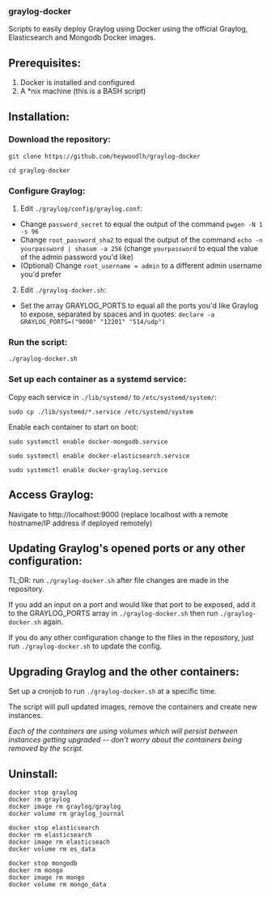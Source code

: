 ### graylog-docker

Scripts to easily deploy Graylog using Docker using the official Graylog, Elasticsearch and Mongodb Docker images.


## Prerequisites: 

1. Docker is installed and configured
2. A \*nix machine (this is a BASH script)


## Installation:


### Download the repository:

`git clone https://github.com/heywoodlh/graylog-docker`

`cd graylog-docker`


### Configure Graylog:

1. Edit `./graylog/config/graylog.conf`:

* Change `password_secret` to equal the output of the command `pwgen -N 1 -s 96`
* Change `root_password_sha2` to equal the output of the command `echo -n yourpassword | shasum -a 256` (change `yourpassword` to equal the value of the admin password you'd like)
* (Optional) Change `root_username = admin` to a different admin username you'd prefer

2. Edit `./graylog-docker.sh`:

* Set the array GRAYLOG_PORTS to equal all the ports you'd like Graylog to expose, separated by spaces and in quotes:
	`declare -a GRAYLOG_PORTS=("9000" "12201" "514/udp")`


### Run the script:

`./graylog-docker.sh`


### Set up each container as a systemd service:

Copy each service in `./lib/systemd/` to `/etc/systemd/system/`:

`sudo cp ./lib/systemd/*.service /etc/systemd/system`

Enable each container to start on boot:

`sudo systemctl enable docker-mongodb.service`

`sudo systemctl enable docker-elasticsearch.service`

`sudo systemctl enable docker-graylog.service`


## Access Graylog:

Navigate to http://localhost:9000 (replace localhost with a remote hostname/IP address if deployed remotely)



## Updating Graylog's opened ports or any other configuration:

TL;DR: run `./graylog-docker.sh` after file changes are made in the repository.

If you add an input on a port and would like that port to be exposed, add it to the GRAYLOG_PORTS array in `./graylog-docker.sh` then run `./graylog-docker.sh` again.

If you do any other configuration change to the files in the repository, just run `./graylog-docker.sh` to update the config.


## Upgrading Graylog and the other containers:

Set up a cronjob to run `./graylog-docker.sh` at a specific time. 

The script will pull updated images, remove the containers and create new instances. 

*Each of the containers are using volumes which will persist between instances getting upgraded -- don't worry about the containers being removed by the script.* 


## Uninstall:

```
docker stop graylog
docker rm graylog
docker image rm graylog/graylog
docker volume rm graylog_journal

docker stop elasticsearch
docker rm elasticsearch
docker image rm elasticseach
docker volume rm es_data

docker stop mongodb
docker rm mongo
docker image rm mongo
docker volume rm mongo_data
```
